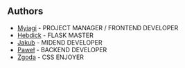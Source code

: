 ## Authors
- [Myiagi](https://github.com/Patr0sss) - PROJECT MANAGER / FRONTEND DEVELOPER
- [Hebdick](https://github.com/Kamil-Hebda) - FLASK MASTER
- [Jakub](https://github.com/JaSycz) - MIDEND DEVELOPER
- [Paweł](https://github.com/pawel-rus) - BACKEND DEVELOPER
- [Zgoda](https://github.com/michal-zgoda) - CSS ENJOYER
